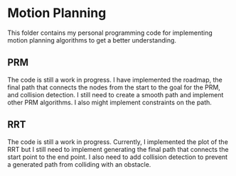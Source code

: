 # Motion Planning

This folder contains my personal programming code for implementing motion planning algorithms to get a better understanding.

## PRM
The code is still a work in progress. I have implemented the roadmap, the final path that connects the nodes from the start to the goal for the PRM, and collision detection. I still need to create a smooth path and implement other PRM algorithms. I also might implement constraints on the path.

## RRT
The code is still a work in progress. Currently, I implemented the plot of the RRT but I still need to implement generating the final path that connects the start point to the end point. I also need to add collision detection to prevent a generated path from colliding with an obstacle.